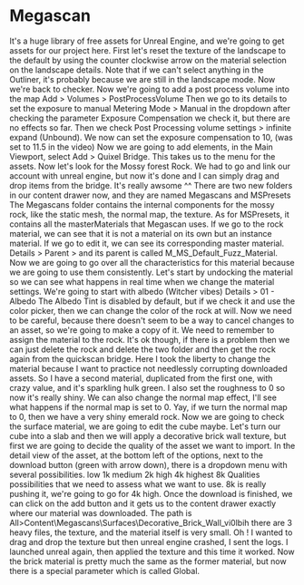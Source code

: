 # Megascan

It's a huge library of free assets for Unreal Engine, and we're going to get assets for our project here.
First let's reset the texture of the landscape to the default by using the counter clockwise arrow on the material selection on the landscape details.
Note that if we can't select anything in the Outliner, it's probably because we are still in the landscape mode.
Now we're back to checker.
Now we're going to add a post process volume into the map
Add > Volumes > PostProcessVolume
Then we go to its details to set the exposure to manual
Metering Mode > Manual in the dropdown after checking the parameter
Exposure Compensation we check it, but there are no effects so far.
Then we check Post Processing volume settings >  infinite expand (Unbound).
We now can set the exposure compensation to 10, (was set to 11.5 in the video)
Now we are going to add elements, in the Main Viewport, select Add > Quixel Bridge.
This takes us to the menu for the assets.
Now let's look for the Mossy forest Rock.
We had to go and link our account with unreal engine, but now it's done and I can simply drag and drop items from the bridge. It's really awsome ^^
There are two new folders in our content drawer now, and they are named
Megascans
and
MSPresets
The Megascans folder contains the internal components for the mossy rock, like the static mesh, the normal map, the texture.
As for MSPresets, it contains all the masterMaterials that Megascan uses.
If we go to the rock material, we can see that it is not a material on its own but an instance material. If we go to edit it, we can see its corresponding master material.
Details > Parent > and its parent is called M_MS_Default_Fuzz_Material.
Now we are going to go over all the characteristics for this material because we are going to use them consistently.
Let's start by undocking the material so we can see what happens in real time when we change the material settings.
We're going to start with albedo (Witcher vibes)
Details > 01 - Albedo
The Albedo Tint is disabled by default, but if we check it and use the color picker, then we can change the color of the rock at will.
Now we need to be careful, because there doesn't seem to be a way to cancel changes to an asset, so we're going to make a copy of it. We need to remember to assign the material to the rock. It's ok though, if there is a problem then we can just delete the rock and delete the two folder and then get the rock again from the quickscan bridge.
Here I took the liberty to change the material because I want to practice not needlessly corrupting downloaded assets.
So I have a second material, duplicated from the first one, with crazy value, and it's sparkling hulk green.
I also set the roughness to 0 so now it's really shiny.
We can also change the normal map effect, I'll see what happens if the normal map is set to 0.
Yay, if we turn the normal map to 0, then we have a very shiny emerald rock.
Now we are going to check the surface material, we are going to edit the cube maybe.
Let's turn our cube into a slab and then we will apply a decorative brick wall texture, but first we are going to decide the quality of the asset we want to import.
In the detail view of the asset, at the bottom left of the options, next to the download button (green with arrow down), there is a dropdown menu with several possibilities.
low 1k
medium 2k
high 4k
highest 8k
Qualities possibilities that we need to assess what we want to use.
8k is really pushing it, we're going to go for 4k high.
Once the download is finished, we can click on the add button and it gets us to the content drawer exactly where our material was downloaded.
The path is All>Content\Megascans\Surfaces\Decorative_Brick_Wall_vi0lbih
there are 3 heavy files, the texture, and the material itself is very small.
Oh ! I wanted to drag and drop the texture but then unreal engine crashed, I sent the logs.
I launched unreal again, then applied the texture and this time it worked.
Now the brick material is pretty much the same as the former material, but now there is a special parameter which is called Global.
